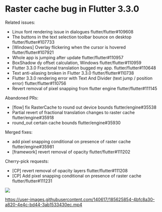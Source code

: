 # Raster cache bug in Flutter 3.3.0

Related issues:
- Linux font rendering issue in dialogues flutter/flutter#109608
- The buttons in the text selection toolbar bounce on desktop flutter/flutter#107733
- [Windows] Overlay flickering when the cursor is hovered flutter/flutter#107921
- Whole app is jumping after update flutter/flutter#110957
- BoxShadow dy offset calculation, Windows flutter/flutter#110959
- Flutter 3.3.0 Fractional translation bugged my app. flutter/flutter#110648
- Text anti-aliasing broken in Flutter 3.3.0 flutter/flutter#110738
- Flutter 3.3.0 rendering error with Text And Divider (text jump / position error) flutter/flutter#110756
- Revert removal of pixel snapping from flutter engine flutter/flutter#111145

Abandoned PRs:
- [flow] fix RasterCache to round out device bounds flutter/engine#35538
- Partial revert of fractional translation changes to raster cache flutter/engine#35918
- round_out certain cache bounds flutter/engine#35930

Merged fixes:
- add pixel snapping conditional on presence of raster cache flutter/engine#35981
- [framework] revert removal of opacity flutter/flutter#111202

Cherry-pick requests:
- [CP] revert removal of opacity layers flutter/flutter#111208
- [CP] Add pixel snapping conditional on presence of raster cache flutter/flutter#111231

![](https://user-images.githubusercontent.com/140617/188180337-d07a4951-6d8c-47d3-9eca-3d5bc8e516c5.png)

https://user-images.githubusercontent.com/140617/185625854-4bfc8a30-a820-4e4c-bd44-3ab1533430ec.mp4
